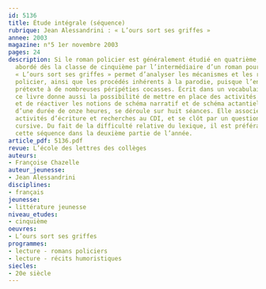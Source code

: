 ```yaml
---
id: 5136
title: Étude intégrale (séquence)
rubrique: Jean Alessandrini : « L’ours sort ses griffes »
annee: 2003
magazine: n°5 1er novembre 2003
pages: 24
description: Si le roman policier est généralement étudié en quatrième, il peut être
  abordé dès la classe de cinquième par l’intermédiaire d’un roman pour la jeunesse.
  « L’ours sort ses griffes » permet d’analyser les mécanismes et les ressorts du
  policier, ainsi que les procédés inhérents à la parodie, puisque l’enquête y est
  prétexte à de nombreuses péripéties cocasses. Écrit dans un vocabulaire assez recherché,
  ce livre donne aussi la possibilité de mettre en place des activités linguistiques
  et de réactiver les notions de schéma narratif et de schéma actantiel. La séquence,
  d’une durée de onze heures, se déroule sur huit séances. Elle associe lecture méthodique,
  activités d’écriture et recherches au CDI, et se clôt par un questionnaire de lecture
  cursive. Du fait de la difficulté relative du lexique, il est préférable de situer
  cette séquence dans la deuxième partie de l’année.
article_pdf: 5136.pdf
revue: L’école des lettres des collèges
auteurs:
- Françoise Chazelle
auteur_jeunesse:
- Jean Alessandrini
disciplines:
- français
jeunesse:
- littérature jeunesse
niveau_etudes:
- cinquième
oeuvres:
- L’ours sort ses griffes
programmes:
- lecture - romans policiers
- lecture - récits humoristiques
siecles:
- 20e siècle
---
```

